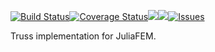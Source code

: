 [![Build Status](https://travis-ci.org/JuliaFEM/FEMTruss.jl.svg?branch=master)](https://travis-ci.org/JuliaFEM/FEMTruss.jl)[![Coverage Status](https://coveralls.io/repos/github/JuliaFEM/FEMTruss.jl/badge.svg?branch=master)](https://coveralls.io/github/JuliaFEM/FEMTruss.jl?branch=master)[![](https://img.shields.io/badge/docs-stable-blue.svg)](https://juliafem.github.io/FEMTruss.jl/stable)[![](https://img.shields.io/badge/docs-latest-blue.svg)](https://juliafem.github.io/FEMTruss.jl/latest)[![Issues](https://img.shields.io/github/issues/JuliaFEM/FEMTruss.jl.svg)](https://github.com/JuliaFEM/FEMTruss.jl/issues)

Truss implementation for JuliaFEM.

